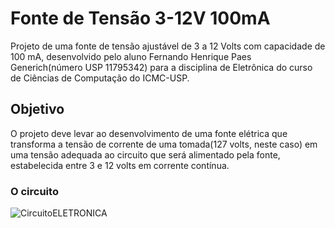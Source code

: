 # Fonte de Tensão 3-12V 100mA
Projeto de uma fonte de tensão ajustável de 3 a 12 Volts com capacidade de 100 mA, desenvolvido pelo aluno Fernando Henrique Paes Generich(número USP 11795342) para a disciplina de Eletrônica do curso de Ciências de Computação do ICMC-USP.

## Objetivo
O projeto deve levar ao desenvolvimento de uma fonte elétrica que transforma a tensão de corrente de uma tomada(127 volts, neste caso) em uma tensão adequada ao circuito que será alimentado pela fonte, estabelecida entre 3 e 12 volts em corrente contínua.

### O circuito
![CircuitoELETRONICA](https://user-images.githubusercontent.com/61749461/85095912-38572700-b1c9-11ea-89bb-b3e88bd2bbae.png)
